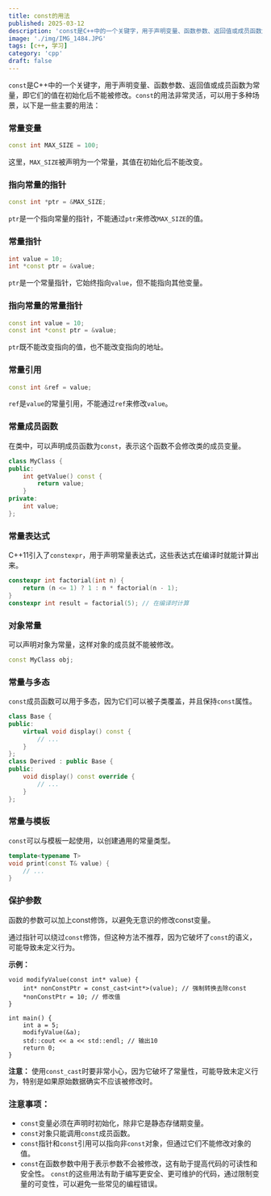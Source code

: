 ```yaml
---
title: const的用法
published: 2025-03-12
description: 'const是C++中的一个关键字，用于声明变量、函数参数、返回值或成员函数为常量，即它们的值在初始化后不能被修改。'
image: './img/IMG_1484.JPG'
tags: [c++, 学习]
category: 'cpp'
draft: false 
---
```

`const`是C++中的一个关键字，用于声明变量、函数参数、返回值或成员函数为常量，即它们的值在初始化后不能被修改。`const`的用法非常灵活，可以用于多种场景，以下是一些主要的用法：
### 常量变量
```cpp
const int MAX_SIZE = 100;
```
这里，`MAX_SIZE`被声明为一个常量，其值在初始化后不能改变。
### 指向常量的指针
```cpp
const int *ptr = &MAX_SIZE;
```
`ptr`是一个指向常量的指针，不能通过`ptr`来修改`MAX_SIZE`的值。
### 常量指针
```cpp
int value = 10;
int *const ptr = &value;
```
`ptr`是一个常量指针，它始终指向`value`，但不能指向其他变量。
### 指向常量的常量指针
```cpp
const int value = 10;
const int *const ptr = &value;
```
`ptr`既不能改变指向的值，也不能改变指向的地址。
### 常量引用
```cpp
const int &ref = value;
```
`ref`是`value`的常量引用，不能通过`ref`来修改`value`。
### 常量成员函数
在类中，可以声明成员函数为`const`，表示这个函数不会修改类的成员变量。
```cpp
class MyClass {
public:
    int getValue() const {
        return value;
    }
private:
    int value;
};
```
### 常量表达式
C++11引入了`constexpr`，用于声明常量表达式，这些表达式在编译时就能计算出来。
```cpp
constexpr int factorial(int n) {
    return (n <= 1) ? 1 : n * factorial(n - 1);
}
constexpr int result = factorial(5); // 在编译时计算
```
### 对象常量
可以声明对象为常量，这样对象的成员就不能被修改。
```cpp
const MyClass obj;
```
### 常量与多态
`const`成员函数可以用于多态，因为它们可以被子类覆盖，并且保持`const`属性。
```cpp
class Base {
public:
    virtual void display() const {
        // ...
    }
};
class Derived : public Base {
public:
    void display() const override {
        // ...
    }
};
```
### 常量与模板
`const`可以与模板一起使用，以创建通用的常量类型。
```cpp
template<typename T>
void print(const T& value) {
    // ...
}
```
### 保护参数

函数的参数可以加上const修饰，以避免无意识的修改const变量。

通过指针可以绕过`const`修饰，但这种方法不推荐，因为它破坏了`const`的语义，可能导致未定义行为。

**示例：**

```
void modifyValue(const int* value) {
    int* nonConstPtr = const_cast<int*>(value); // 强制转换去除const
    *nonConstPtr = 10; // 修改值
}

int main() {
    int a = 5;
    modifyValue(&a);
    std::cout << a << std::endl; // 输出10
    return 0;
}
```

**注意：** 使用`const_cast`时要非常小心，因为它破坏了常量性，可能导致未定义行为，特别是如果原始数据确实不应该被修改时。

### 注意事项：

- `const`变量必须在声明时初始化，除非它是静态存储期变量。
- `const`对象只能调用`const`成员函数。
- `const`指针和`const`引用可以指向非`const`对象，但通过它们不能修改对象的值。
- `const`在函数参数中用于表示参数不会被修改，这有助于提高代码的可读性和安全性。
  `const`的这些用法有助于编写更安全、更可维护的代码，通过限制变量的可变性，可以避免一些常见的编程错误。